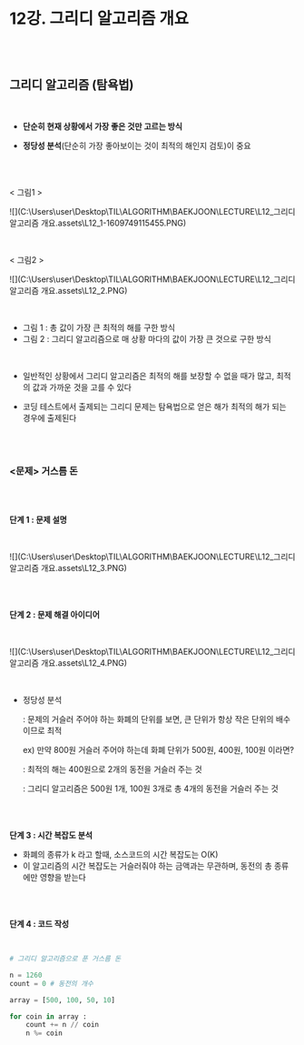 # 12강. 그리디 알고리즘 개요

<br>

<br>

## 그리디 알고리즘 (탐욕법)

<br>

- **단순히 현재 상황에서 가장 좋은 것만 고르는 방식**

- **정당성 분석**(단순히 가장 좋아보이는 것이 최적의 해인지 검토)이 중요

<br>

<br>

< 그림1 >

![](C:\Users\user\Desktop\TIL\ALGORITHM\BAEKJOON\LECTURE\L12_그리디 알고리즘 개요.assets\L12_1-1609749115455.PNG)

<br>

< 그림2 >

![](C:\Users\user\Desktop\TIL\ALGORITHM\BAEKJOON\LECTURE\L12_그리디 알고리즘 개요.assets\L12_2.PNG)

<br>

- 그림 1 : 총 값이 가장 큰 최적의 해를 구한 방식
- 그림 2 : 그리디 알고리즘으로 매 상황 마다의 값이 가장 큰 것으로 구한 방식

<br>

- 일반적인 상황에서 그리디 알고리즘은 최적의 해를 보장할 수 없을 때가 많고, 최적의 값과 가까운 것을 고를 수 있다

- 코딩 테스트에서 출제되는 그리디 문제는 탐욕법으로 얻은 해가 최적의 해가 되는 경우에 출제된다

<br>

<br>

### <문제> 거스름 돈

<br>

<br>

**단계 1 : 문제 설명**

<br>

 ![](C:\Users\user\Desktop\TIL\ALGORITHM\BAEKJOON\LECTURE\L12_그리디 알고리즘 개요.assets\L12_3.PNG)

<br>

<br>

**단계 2 : 문제 해결 아이디어**

<br>

![](C:\Users\user\Desktop\TIL\ALGORITHM\BAEKJOON\LECTURE\L12_그리디 알고리즘 개요.assets\L12_4.PNG)

<br>

- 정당성 분석

  : 문제의 거슬러 주어야 하는 화폐의 단위를 보면, 큰 단위가 항상 작은 단위의 배수이므로 최적

  ex) 만약 800원 거슬러 주어야 하는데 화폐 단위가 500원, 400원, 100원 이라면?

  : 최적의 해는 400원으로 2개의 동전을 거슬러 주는 것

  : 그리디 알고리즘은 500원 1개, 100원 3개로 총 4개의 동전을 거슬러 주는 것

<br>

<br>

**단계 3 : 시간 복잡도 분석**

- 화폐의 종류가 k 라고 할때, 소스코드의 시간 복잡도는 O(K)
- 이 알고리즘의 시간 복잡도는 거슬러줘야 하는 금액과는 무관하며, 동전의 총 종류에만 영향을 받는다

<br>

<br>

**단계 4 : 코드 작성**

<br>

```python
# 그리디 알고리즘으로 푼 거스름 돈

n = 1260
count = 0 # 동전의 개수

array = [500, 100, 50, 10]

for coin in array :
	count += n // coin
	n %= coin
```

<br>